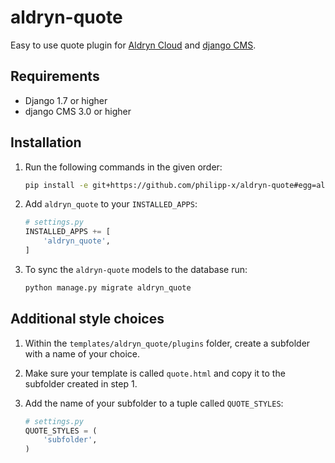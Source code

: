 aldryn-quote
============

Easy to use quote plugin for [Aldryn Cloud](https://www.divio.com/) and [django CMS](http://www.django-cms.org/).

Requirements
------------

* Django 1.7 or higher
* django CMS 3.0 or higher

Installation
------------

1. Run the following commands in the given order:

    ```bash
    pip install -e git+https://github.com/philipp-x/aldryn-quote#egg=aldryn-quote
    ```

2. Add `aldryn_quote` to your `INSTALLED_APPS`:

    ```python
    # settings.py
    INSTALLED_APPS += [
        'aldryn_quote',
    ]
    ```

3. To sync the `aldryn-quote` models to the database run:

    ```bash
    python manage.py migrate aldryn_quote
    ```

Additional style choices
------------------------

1. Within the `templates/aldryn_quote/plugins` folder, create a subfolder with a name of your choice.

2. Make sure your template is called `quote.html` and copy it to the subfolder created in step 1.

3. Add the name of your subfolder to a tuple called `QUOTE_STYLES`:

    ```python
    # settings.py
    QUOTE_STYLES = (
        'subfolder',
    )
    ```

